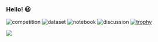 ### Hello! 😃

<!--
**Taichi-ando/Taichi-ando** is a ✨ _special_ ✨ repository because its `README.md` (this file) appears on your GitHub profile.

Here are some ideas to get you started:

- 🔭 I’m currently working on ...
- 🌱 I’m currently learning ...
- 👯 I’m looking to collaborate on ...
- 🤔 I’m looking for help with ...
- 💬 Ask me about ...
- 📫 How to reach me: ...
- 😄 Pronouns: ...
- ⚡ Fun fact: ...
-->
![competition](https://road-to-kaggle-grandmaster.vercel.app/api/badges/andtaichi/competition)
![dataset](https://road-to-kaggle-grandmaster.vercel.app/api/badges/andtaichi/dataset)
![notebook](https://road-to-kaggle-grandmaster.vercel.app/api/badges/andtaichi/notebook)
![discussion](https://road-to-kaggle-grandmaster.vercel.app/api/badges/andtaichi/discussion)
[![trophy](https://github-profile-trophy.vercel.app/?username=Taichi-ando&theme=onedark&column=7)](https://github.com/ryo-ma/github-profile-trophy)

<a href="https://github.com/anuraghazra/github-readme-stats">
  <img align="left" src="https://github-readme-stats.vercel.app/api?username=Taichi-ando&count_private=true&show_icons=true&theme=radical" />
</a>
<!-- <a href="https://github.com/anuraghazra/github-readme-stats">
  <img align="left" src="https://github-readme-stats.vercel.app/api/top-langs/?username=Taichi-ando&theme=radical&hide=Jupyter Notebook&langs_count=3" />
</a> -->
